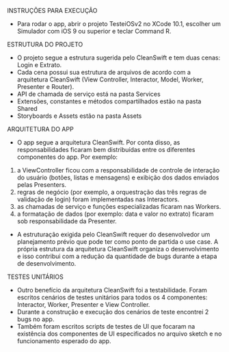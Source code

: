 INSTRUÇÕES PARA EXECUÇÃO
- Para rodar o app, abrir o projeto TesteiOSv2 no XCode 10.1, escolher um Simulador com iOS 9 ou superior e teclar Command R.

ESTRUTURA DO PROJETO
- O projeto segue a estrutura sugerida pelo CleanSwift e tem duas cenas: Login e Extrato.
- Cada cena possui sua estrutura de arquivos de acordo com a arquitetura CleanSwift (View Controller, Interactor, Model, Worker, Presenter e Router).
- API de chamada de serviço está na pasta Services
- Extensões, constantes e métodos compartilhados estão na pasta Shared
- Storyboards e Assets estão na pasta Assets

ARQUITETURA DO APP
- O app segue a arquitetura CleanSwift. Por conta disso, as responsabilidades ficaram bem distribuídas entre os diferentes componentes do app. Por exemplo:
1) a ViewController ficou com a responsabilidade de controle de interação do usuário (botões, listas e mensagens) e exibição dos dados enviados pelas Presenters.
2) regras de negócio (por exemplo, a orquestração das três regras de validação de login) foram implementadas nas Interactors.
3) as chamadas de serviço e funções especializadas ficaram nas Workers.
4) a formatação de dados (por exemplo: data e valor no extrato) ficaram sob responsabilidade da Presenter.
- A estruturação exigida pelo CleanSwift requer do desenvolvedor um planejamento prévio que pode ter como ponto de partida o use case. A própria estrutura da arquitetura CleanSwift organiza o desenvolvimento e isso contribui com a redução da quantidade de bugs durante a etapa de desenvolvimento.

TESTES UNITÁRIOS
- Outro benefício da arquitetura CleanSwift foi a testabilidade. Foram escritos cenários de testes unitários para todos os 4 componentes: Interactor, Worker, Presenter e View Controller.
- Durante a construção e execução dos cenários de teste encontrei 2 bugs no app.
- Também foram escritos scripts de testes de UI que focaram na existência dos componentes de UI especificados no arquivo sketch e no funcionamento esperado do app.


